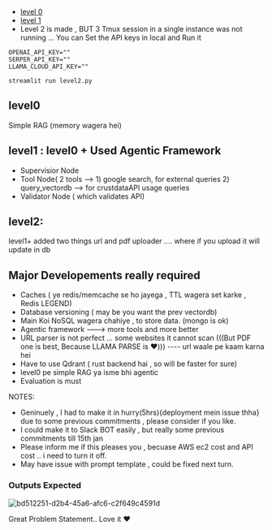 - [level 0](http://54.90.127.180:8501/)
- [level 1](http://54.90.127.180:8502/)
- Level 2 is made , BUT 3 Tmux session in a single instance was not running ... You can Set the API keys in local and Run it 

```
OPENAI_API_KEY=""
SERPER_API_KEY=""
LLAMA_CLOUD_API_KEY=""
```

```
streamlit run level2.py
```



## level0
Simple RAG (memory wagera hei)

  
## level1 : level0 + Used Agentic Framework 
- Supervisior Node
- Tool Node( 2 tools --> 1) google search, for external queries 2) query_vectordb --> for crustdataAPI usage queries
- Validator Node ( which validates API)


## level2:
 level1+ added two things url and pdf uploader .... where if you upload it will update in db



## Major Developements really required 

- Caches ( ye redis/memcache se ho jayega , TTL wagera set karke , Redis LEGEND)
- Database versioning ( may be you want the prev vectordb)
- Main Koi NoSQL wagera chahiye , to store data. (mongo is ok)
- Agentic framework ---> more tools and more better
- URL parser is not perfect ... some websites it cannot scan (((But PDF one is best, Because LLAMA PARSE is ❤️))) ---- url waale pe kaam karna hei
- Have to use Qdrant ( rust backend hai , so will be faster for sure)
- level0 pe simple RAG ya isme bhi agentic 
- Evaluation is must
  



NOTES:

- Geninuely , I had to make it in hurry(5hrs){deployment mein issue thha} due to some previous commitments , please consider if you like.
- I could make it to Slack BOT easily , but really some previous commitments till 15th jan
- Please inform me if this pleases you ,  becuase AWS ec2 cost and API cost .. i need to turn it off.
- May have issue with prompt template , could be fixed next turn.


### Outputs Expected
![bd512251-d2b4-45a6-afc6-c2f649c4591d](https://github.com/user-attachments/assets/e834b735-8357-4f51-95f4-f7d537db8a6e)




Great Problem Statement.. Love it ❤️
